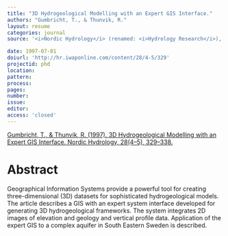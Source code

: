 ```yaml
---
title: "3D Hydrogeological Modelling with an Expert GIS Interface."
authors: "Gumbricht, T., & Thunvik, R."
layout: resume
categories: journal
source: '<i>Nordic Hydrology</i> (renamed: <i>Hydrology Research</i>), 28(4–5), 329–338'

date: 1997-07-01
doiurl: 'http://hr.iwaponline.com/content/28/4-5/329'
projectid: phd
location:
pattern:
process:
pages:
number:
issue:
editor:
access: 'closed'
---
```


[Gumbricht, T., & Thunvik, R. (1997). 3D Hydrogeological Modelling with an Expert GIS Interface. Nordic Hydrology, 28(4–5), 329–338.](http://hr.iwaponline.com/content/28/4-5/329)

<h1 class='foot-description'>Abstract</h1>

Geographical Information Systems provide a powerful tool for creating three-dimensional (3D) datasets for sophisticated hydrogeological models. The article describes a GIS with an expert system interface developed for generating 3D hydrogeological frameworks. The system integrates 2D images of elevation and geology and vertical profile data. Application of the expert GIS to a complex aquifer in South Eastern Sweden is described.
